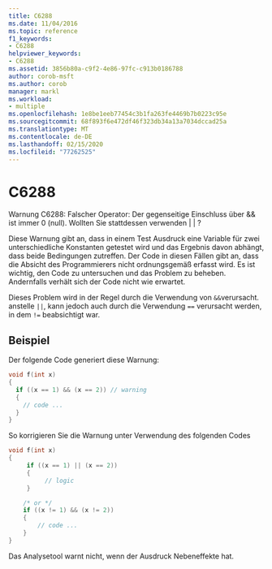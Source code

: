 ```yaml
---
title: C6288
ms.date: 11/04/2016
ms.topic: reference
f1_keywords:
- C6288
helpviewer_keywords:
- C6288
ms.assetid: 3856b80a-c9f2-4e86-97fc-c913b0186788
author: corob-msft
ms.author: corob
manager: markl
ms.workload:
- multiple
ms.openlocfilehash: 1e8be1eeb77454c3b1fa263fe4469b7b0223c95e
ms.sourcegitcommit: 68f893f6e472df46f323db34a13a7034dccad25a
ms.translationtype: MT
ms.contentlocale: de-DE
ms.lasthandoff: 02/15/2020
ms.locfileid: "77262525"
---
```

# <a name="c6288"></a>C6288
Warnung C6288: Falscher Operator: Der gegenseitige Einschluss über && ist immer 0 (null). Wollten Sie stattdessen verwenden &#124; &#124; ?

 Diese Warnung gibt an, dass in einem Test Ausdruck eine Variable für zwei unterschiedliche Konstanten getestet wird und das Ergebnis davon abhängt, dass beide Bedingungen zutreffen. Der Code in diesen Fällen gibt an, dass die Absicht des Programmierers nicht ordnungsgemäß erfasst wird. Es ist wichtig, den Code zu untersuchen und das Problem zu beheben. Andernfalls verhält sich der Code nicht wie erwartet.

 Dieses Problem wird in der Regel durch die Verwendung von `&&`verursacht. anstelle `||`, kann jedoch auch durch die Verwendung `==` verursacht werden, in dem `!=` beabsichtigt war.

## <a name="example"></a>Beispiel
 Der folgende Code generiert diese Warnung:

```cpp
void f(int x)
{
  if ((x == 1) && (x == 2)) // warning
  {
    // code ...
  }
}
```

 So korrigieren Sie die Warnung unter Verwendung des folgenden Codes

```cpp
void f(int x)
{
     if ((x == 1) || (x == 2))
     {
          // logic
     }

    /* or */
    if ((x != 1) && (x != 2))
    {
        // code ...
    }
}
```

 Das Analysetool warnt nicht, wenn der Ausdruck Nebeneffekte hat.
